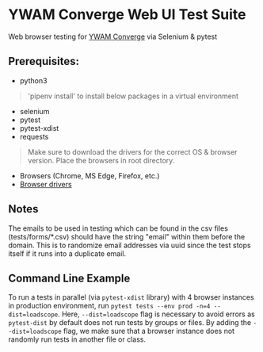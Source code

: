# YWAM Converge Web UI Test Suite
Web browser testing for [YWAM Converge](https://ywamconverge.org/) via Selenium
& pytest

## Prerequisites: 
- python3

> 'pipenv install' to install below packages in a virtual environment
- selenium
- pytest
- pytest-xdist
- requests
  
> Make sure to download the drivers for the correct OS & browser version. Place
the browsers in root directory.
- Browsers (Chrome, MS Edge, Firefox, etc.)
- [Browser drivers](https://www.selenium.dev/downloads)

## Notes
The emails to be used in testing which can be found in the csv files (tests/forms/*.csv) should have the string
"email" within them before the domain. This is to randomize email addresses via uuid since the test stops itself if it runs into a duplicate email.

## Command Line Example
To run a tests in parallel (via `pytest-xdist` library) with 4 browser instances
in production environment, run `pytest tests --env prod -n=4 --dist=loadscope`.
Here, `--dist=loadscope` flag is necessary to avoid errors as `pytest-dist` by
default does not run tests by groups or files. By adding the `--dist=loadscope`
flag, we make sure that a browser instance does not randomly run tests in
another file or class.
